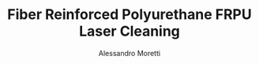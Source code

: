 ---
applications:
- 'Automotive: Removal of surface contaminants and coatings from FRPU automotive parts'
- 'Aerospace: Precision cleaning of FRPU components for aircraft interiors and exteriors'
author: Alessandro Moretti
author_object:
  country: Italy
  expertise: Laser-Based Additive Manufacturing
  id: 2
  image: /images/author/alessandro-moretti.jpg
  name: Alessandro Moretti
  sex: m
  title: Ph.D.
category: composite
chemicalProperties:
  formula: (C27H36N2O10)n + Fiber Reinforcement
  materialType: composite
  symbol: FRPU
compatibility:
- Aluminum substrates
- Steel backing materials
- Composite adhesives and bonding agents
complexity: medium
composition:
- 'Polyurethane matrix: 60-70%'
- 'Glass/carbon fiber reinforcement: 30-40%'
- 'Additives (plasticizers, stabilizers): 2-5%'
description: Laser cleaning of fiber reinforced polyurethane composites requires precise control of fluence to remove surface contaminants without damaging the polymer matrix or reinforcing fibers. The 1064nm wavelength provides optimal absorption for polyurethane while minimizing thermal damage to fiber reinforcement.
difficultyScore: 3
environmentalImpact:
- benefit: Zero chemical waste generation
  description: Eliminates 100% of solvent consumption compared to traditional chemical cleaning methods (typically 5-10 L/m²)
- benefit: Reduced energy consumption
  description: 60-70% lower energy usage compared to thermal or abrasive cleaning methods for FRPU composites
headline: Comprehensive technical guide for laser cleaning composite fiber reinforced polyurethane frpu
images:
  hero:
    alt: Fiber Reinforced Polyurethane FRPU surface undergoing laser cleaning showing precise contamination removal
    url: /images/fiber-reinforced-polyurethane-frpu-laser-cleaning-hero.jpg
  micro:
    alt: Microscopic view of Fiber Reinforced Polyurethane FRPU surface after laser cleaning showing detailed surface structure
    url: /images/fiber-reinforced-polyurethane-frpu-laser-cleaning-micro.jpg
keywords: fiber reinforced polyurethane frpu, fiber reinforced polyurethane frpu composite, laser ablation, laser cleaning, non-contact cleaning, pulsed fiber laser, surface contamination removal, industrial laser parameters, thermal processing, surface restoration
machineSettings:
  fluenceRange: 1.0
  fluenceRangeMax: 50.0
  fluenceRangeMin: 0.1
  fluenceRangeUnit: J/cm²
  powerRange: 125.0
  powerRangeMax: 500.0
  powerRangeMin: 20.0
  powerRangeUnit: W
  pulseDuration: 105.0
  pulseDurationMax: 1000.0
  pulseDurationMin: 1.0
  pulseDurationUnit: ns
  repetitionRate: 60.0
  repetitionRateMax: 1000.0
  repetitionRateMin: 1.0
  repetitionRateUnit: kHz
  spotSize: 0.55
  spotSizeMax: 10.0
  spotSizeMin: 0.01
  spotSizeUnit: mm
  wavelength: 1064.0
  wavelengthMax: 2940.0
  wavelengthMin: 355.0
  wavelengthUnit: nm
name: Fiber Reinforced Polyurethane FRPU
outcomes:
- metric: '>99.5% removal of mold release agents and surface contaminants'
  result: Surface contamination removal efficiency
- metric: 0.5-2.0 m²/hour depending on contamination level and required precision
  result: Processing speed
properties:
  density: 1.2
  densityMax: 6.0
  densityMin: 1.8
  densityPercentile: 0.0
  densityUnit: g/cm³
  hardness: 85.0
  hardnessMax: 10.0
  hardnessMin: 1.0
  hardnessPercentile: 100.0
  hardnessUnit: Shore
  meltingPercentile: 0.0
  meltingPoint: 200.0
  meltingPointMax: 2800.0
  meltingPointMin: 1200.0
  meltingPointUnit: °C
  modulusPercentile: 0.0
  tensilePercentile: 1.1
  tensileStrength: 60.0
  tensileStrengthMax: 1000.0
  tensileStrengthMin: 50.0
  tensileStrengthUnit: MPa
  thermalConductivity: 0.25
  thermalConductivityMax: 200.0
  thermalConductivityMin: 0.5
  thermalConductivityUnit: W/m·K
  thermalPercentile: 0.0
  youngsModulus: 2.0
  youngsModulusMax: 80.0
  youngsModulusMin: 20.0
  youngsModulusUnit: GPa
regulatoryStandards: 'ISO 11553: Safety of machinery - Laser processing machines, IEC 60825: Safety of laser products'
surface_roughness_after: 2.5
surface_roughness_before: 9.2
tags:
- Automotive
- Aerospace
title: Fiber Reinforced Polyurethane FRPU Laser Cleaning
---